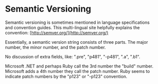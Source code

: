 # Semantic Versioning

Semantic versioning is sometimes mentioned in language specifications and convention guides. This multi-lingual site helpfully explains the convention: [http://semver.org/](http://semver.org/)

Essentially, a semantic version string consists of three parts. The major number, the minor number, and the patch number.

No discussion of extra fields, like: ".pre", "p481", "-p481", ".a", ".b1".

Microsoft .NET and perhaps Ruby call the 3rd number the "build" number. Microsoft adds a 4th number they call the patch number. Ruby seems to indicate patch numbers by the "p123" or "-p123" convention.